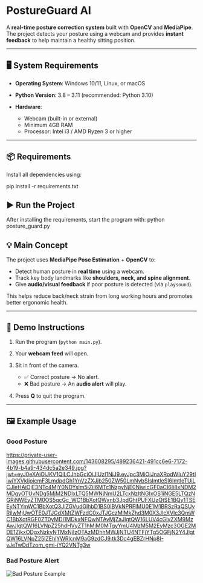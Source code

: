 # PostureGuard AI

A **real-time posture correction system** built with **OpenCV** and **MediaPipe**.
The project detects your posture using a webcam and provides **instant feedback** to help maintain a healthy sitting position.

---

## 🖥️ System Requirements

* **Operating System**: Windows 10/11, Linux, or macOS
* **Python Version**: 3.8 – 3.11 (recommended: Python 3.10)
* **Hardware**:

  * Webcam (built-in or external)
  * Minimum 4GB RAM
  * Processor: Intel i3 / AMD Ryzen 3 or higher

---

## 📦 Requirements

Install all dependencies using:

pip install -r requirements.txt


## ▶️ Run the Project

After installing the requirements, start the program with:
python posture_guard.py


## 💡 Main Concept

The project uses **MediaPipe Pose Estimation** + **OpenCV** to:

* Detect human posture in **real time** using a webcam.
* Track key body landmarks like **shoulders, neck, and spine alignment**.
* Give **audio/visual feedback** if poor posture is detected (via `playsound`).

This helps reduce back/neck strain from long working hours and promotes better ergonomic health.

---

## 📸 Demo Instructions

1. Run the program (`python main.py`).
2. Your **webcam feed** will open.
3. Sit in front of the camera.

   * ✅ Correct posture → No alert.
   * ❌ Bad posture → An **audio alert** will play.
4. Press **Q** to quit the program.

---

## 🖼️ Example Usage

### Good Posture

https://private-user-images.githubusercontent.com/143608295/489236421-491cc6e6-7172-4b19-b4a9-434dc5a2e349.jpg?jwt=eyJ0eXAiOiJKV1QiLCJhbGciOiJIUzI1NiJ9.eyJpc3MiOiJnaXRodWIuY29tIiwiYXVkIjoicmF3LmdpdGh1YnVzZXJjb250ZW50LmNvbSIsImtleSI6ImtleTUiLCJleHAiOjE3NTc4MjY0NDYsIm5iZiI6MTc1NzgyNjE0NiwicGF0aCI6Ii8xNDM2MDgyOTUvNDg5MjM2NDIxLTQ5MWNjNmU2LTcxNzItNGIxOS1iNGE5LTQzNGRjNWEyZTM0OS5qcGc_WC1BbXotQWxnb3JpdGhtPUFXUzQtSE1BQy1TSEEyNTYmWC1BbXotQ3JlZGVudGlhbD1BS0lBVkNPRFlMU0E1M1BRSzRaQSUyRjIwMjUwOTE0JTJGdXMtZWFzdC0xJTJGczMlMkZhd3M0X3JlcXVlc3QmWC1BbXotRGF0ZT0yMDI1MDkxNFQwNTAyMjZaJlgtQW16LUV4cGlyZXM9MzAwJlgtQW16LVNpZ25hdHVyZT1hMjM0MTgyYmU4MzM5M2EyMzc3OGE2MDE1ZjkxODgxNzkyNTMxNjIzOTAzMDhhMWJjNTU4NTFjYTg5OGFjN2Y4JlgtQW16LVNpZ25lZEhlYWRlcnM9aG9zdCJ9.tk3Dc4gEBZrHNp8I-vJeTwDdTzom_gmi-iYQ2VNTg3w

### Bad Posture Alert

![Bad Posture Example](https://via.placeholder.com/500x300?text=Bad+Posture+Alert+Sound+Played)
